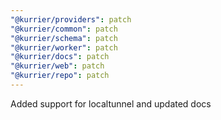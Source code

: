 ```yaml
---
"@kurrier/providers": patch
"@kurrier/common": patch
"@kurrier/schema": patch
"@kurrier/worker": patch
"@kurrier/docs": patch
"@kurrier/web": patch
"@kurrier/repo": patch
---
```


Added support for localtunnel and updated docs
